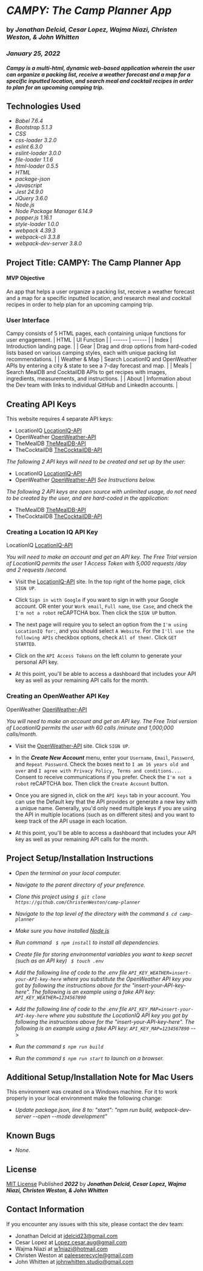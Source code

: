 # _**CAMPY: The Camp Planner App**_

### by _**Jonathan Delcid, Cesar Lopez, Wajma Niazi, Christen Weston, & John Whitten**_

### _January 25, 2022_

#### _Campy is a multi-html, dynamic web-based application wherein the user can organize a packing list, receive a weather forecast and a map for a specific inputted location, and search meal and cocktail recipes in order to plan for an upcoming camping trip._

## Technologies Used

- _Babel 7.6.4_
- _Bootstrap 5.1.3_
- _CSS_
- _css-loader 3.2.0_
- _eslint 6.3.0_
- _eslint-loader 3.0.0_
- _file-loader 1.1.6_
- _html-loader 0.5.5_
- _HTML_
- _package-json_
- _Javascript_
- _Jest 24.9.0_
- _JQuery 3.6.0_
- _Node.js_
- _Node Package Manager 6.14.9_
- _popper.js 1.16.1_
- _style-loader 1.0.0_
- _webpack 4.39.3_
- _webpack-cli 3.3.8_
- _webpack-dev-server 3.8.0_

## Project Title: CAMPY: The Camp Planner App

#### MVP Objective

An app that helps a user organize a packing list, receive a weather forecast and a map for a specific inputted location, and research meal and cocktail recipes in order to help plan for an upcoming camping trip.

### User Interface

Campy consists of 5 HTML pages, each containing unique functions for user engagement.
| HTML | UI Function |
| ------ | ------ |
| Index | Introduction landing page. |
| Gear | Drag and drop options from hard-coded lists based on various camping styles, each with unique packing list recommendations. |
| Weather & Map | Search LocationIQ and OpenWeather APIs by entering a city & state to see a 7-day forecast and map. |
| Meals | Search MealDB and CocktailDB APIs to get recipes with images, ingredients, measurements, and instructions. |
| About | Information about the Dev team with links to individual GitHub and LinkedIn accounts. |

## Creating API Keys

This website requires 4 separate API keys:

- LocationIQ [LocationIQ-API](https://locationiq.com/)
- OpenWeather [OpenWeather-API](https://openweathermap.org/api)
- TheMealDB [TheMealDB-API](https://www.themealdb.com/)
- TheCocktailDB [TheCocktailDB-API](https://www.thecocktaildb.com/)

_The following 2 API keys will need to be created and set up by the user:_

- LocationIQ [LocationIQ-API](https://locationiq.com/)
- OpenWeather [OpenWeather-API](https://openweathermap.org/api)
  _See Instructions below._

_The following 2 API keys are open source with unlimited usage, do not need to be created by the user, and are hard-coded in the application:_

- TheMealDB [TheMealDB-API](https://www.themealdb.com/)
- TheCocktailDB [TheCocktailDB-API](https://www.thecocktaildb.com/)

### Creating a Location IQ API Key

LocationIQ [LocationIQ-API](https://locationiq.com/)

_You will need to make an account and get an API key. The Free Trial version of LocationIQ permits the user 1 Access Token with 5,000 requests /day and 2 requests /second._

- Visit the [LocationIQ-API](https://locationiq.com/) site. In the top right of the home page, click `SIGN UP`.

- Click `Sign in with Google` if you want to sign in with your Google account. OR enter your `Work email`, `Full name`, `Use Case`, and check the `I'm not a robot` reCAPTCHA box. Then click the `SIGN UP` button.

- The next page will require you to select an option from the `I'm using LocationIQ for:`, and you should select `A Website`. For the `I'll use the following APIs` checkbox options, check `All of them!`. Click `GET STARTED`.

- Click on the `API Access Tokens` on the left column to generate your personal API key.

- At this point, you'll be able to access a dashboard that includes your API key as well as your remaining API calls for the month.

### Creating an OpenWeather API Key

OpenWeather [OpenWeather-API](https://openweathermap.org/api)

_You will need to make an account and get an API key. The Free Trial version of LocationIQ permits the user with 60 calls /minute and 1,000,000 calls/month._

- Visit the [OpenWeather-API](https://openweathermap.org/api) site. Click `SIGN UP`.

- In the _**Create New Account**_ menu, enter your `Username`, `Email`, `Password`, and `Repeat Password`. Check the boxes next to `I am 16 years old and over` and `I agree with Privacy Policy, Terms and conditions...`. Consent to receive communications if you prefer. Check the `I'm not a robot` reCAPTCHA box. Then click the `Create Account` button.

- Once you are signed in, click on the `API keys` tab in your account. You can use the Default key that the API provides or generate a new key with a unique name. Generally, you'd only need multiple keys if you are using the API in multiple locations (such as on different sites) and you want to keep track of the API usage in each location.

- At this point, you'll be able to access a dashboard that includes your API key as well as your remaining API calls for the month.

## Project Setup/Installation Instructions

- _Open the terminal on your local computer._

- _Navigate to the parent directory of your preference._

- _Clone this project using `$ git clone https://github.com/ChristenWeston/camp-planner`_

- _Navigate to the top level of the directory with the command `$ cd camp-planner`_

- _Make sure you have installed [Node js](https://nodejs.org/en/)_

- _Run command ` $ npm install` to install all dependencies._

- _Create file for storing environmental variables you want to keep secret (such as an API key) ` $ touch .env`_

- _Add the following line of code to the .env file `API_KEY_WEATHER=insert-your-API-key-here` where you substitute the OpenWeather API key you got by following the instructions above for the "insert-your-API-key-here". The following is an example using a fake API key: `API_KEY_WEATHER=1234567890`_

- _Add the following line of code to the .env file `API_KEY_MAP=insert-your-API-key-here` where you substitute the LocationIQ API key you got by following the instructions above for the "insert-your-API-key-here". The following is an example using a fake API key: `API_KEY_MAP=1234567890`_ -->

- _Run the command `$ npm run build`_

- _Run the command `$ npm run start` to launch on a browser._

## Additional Setup/Installation Note for Mac Users

This environment was created on a Windows machine. For it to work properly in your local environment make the following change:

- _Update package.json, line 8 to: "start": "npm run build, webpack-dev-server --open --mode development"_

## Known Bugs

- _None._

## License

[MIT License](https://opensource.org/licenses/MIT) Published _**2022**_ by _**Jonathan Delcid, Cesar Lopez, Wajma Niazi, Christen Weston, & John Whitten**_

## Contact Information

If you encounter any issues with this site, please contact the dev team:

- Jonathan Delcid at [jdelcid23@gmail.com](mailto:jdelcid23@gmail.com)
- Cesar Lopez at [Lopez.cesar.aug@gmail.com](mailto:lopez.cesar.aug@gmail.com)
- Wajma Niazi at [w1niazi@hotmail.com](mailto:w1niazi@hotmail.com)
- Christen Weston at [paleeserecycle@gmail.com](mailto:paleeserecycle@gmail.com)
- John Whitten at [johnwhitten.studio@gmail.com](mailto:johnwhitten.studio@gmail.com)